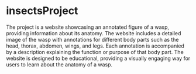 # insectsProject

The project is a website showcasing an annotated figure of a wasp, providing information about its anatomy. The website includes a detailed image of the wasp with annotations for different body parts such as the head, thorax, abdomen, wings, and legs. Each annotation is accompanied by a description explaining the function or purpose of that body part. The website is designed to be educational, providing a visually engaging way for users to learn about the anatomy of a wasp.
